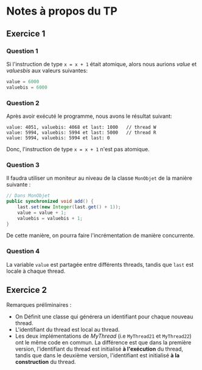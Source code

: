 
# Notes à propos du TP #

## Exercice 1 ##

### Question 1 ###

Si l'instruction de type ``` x = x + 1 ``` était atomique, alors nous aurions *value*
et *valuesbis* aux valeurs suivantes:

```java
value = 6000
valuebis = 6000
```

### Question 2 ###

Après avoir exécuté le programme, nous avons le résultat suivant:

```
value: 4051, valuebis: 4068 et last: 1000   // thread W
value: 5994, valuebis: 5994 et last: 5000   // thread R
value: 5994, valuebis: 5994 et last: 0
```

Donc, l'instruction de type ``` x = x + 1 ``` n'est pas atomique.

### Question 3 ###

Il faudra utiliser un moniteur au niveau de la classe ```MonObjet``` de la manière suivante :

```java
// Dans MonObjet
public synchronized void add() {
    last.set(new Integer(last.get() + 1));
    value = value + 1;
    valuebis = valuebis + 1;
}
```
De cette manière, on pourra faire l'incrémentation de manière concurrente.

### Question 4 ###

La variable ```value``` est partagée entre différents threads, tandis que ```last``` est locale à chaque thread.

## Exercice 2 ##

Remarques préliminaires :

- On Définit une classe qui générera un identifiant pour chaque nouveau thread.
- L'identifiant du thread est local au thread.
- Les deux implémentations de *MyThread* (i.e ```MyThread21``` et ```MyThread22```) ont le même code en commun. La différence est que dans la première version, l'identifiant du thread est initialisé **à l'exécution** du thread, tandis que dans le deuxième version, l'identifiant est initialisé **à la construction** du thread.

